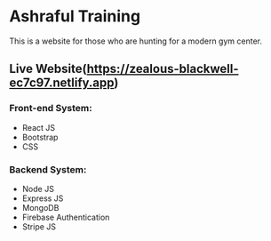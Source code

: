 # Ashraful Training
This is a website for those who are hunting for a modern gym center.
## Live Website(https://zealous-blackwell-ec7c97.netlify.app)

### Front-end System:
* React JS
* Bootstrap
* CSS

### Backend System:
* Node JS
* Express JS
* MongoDB
* Firebase Authentication
* Stripe JS